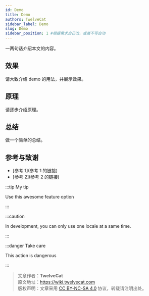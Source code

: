 ```yaml
---
id: Demo
title: Demo
authors: TwelveCat
sidebar_label: Demo
slug: Demo
sidebar_position: 1 #根据需求自己改，或者不写自动
---
```


一两句话介绍本文的内容。

## 效果

请大致介绍 demo 的用法，并展示效果。

## 原理

请逐步介绍原理。

## 总结
做一个简单的总结。

## 参考与致谢

- [参考 1](参考 1 的链接)
- [参考 2](参考 2 的链接)

:::tip My tip

Use this awesome feature option

:::

:::caution

In development, you can only use one locale at a same time.

:::

:::danger Take care

This action is dangerous

:::

> 文章作者：**TwelveCat**  
> 原文地址：<https://wiki.twelvecat.com>  
> 版权声明：文章采用 [CC BY-NC-SA 4.0](https://creativecommons.org/licenses/by/4.0/deed.zh) 协议，转载请注明出处。